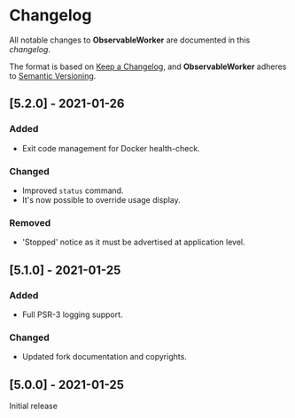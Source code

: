 # Changelog
All notable changes to **ObservableWorker** are documented in this *changelog*.

The format is based on [Keep a Changelog](https://keepachangelog.com/en/1.0.0/), and **ObservableWorker** adheres to [Semantic Versioning](https://semver.org/spec/v2.0.0.html).

## [5.2.0] - 2021-01-26

### Added
- Exit code management for Docker health-check.

### Changed
- Improved `status` command.
- It's now possible to override usage display.

### Removed
- 'Stopped' notice as it must be advertised at application level.

## [5.1.0] - 2021-01-25

### Added
- Full PSR-3 logging support.

### Changed
- Updated fork documentation and copyrights.

## [5.0.0] - 2021-01-25

Initial release
